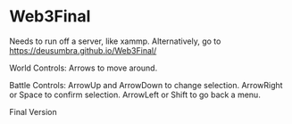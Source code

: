 # Web3Final
Needs to run off a server, like xammp.
Alternatively, go to https://deusumbra.github.io/Web3Final/

World Controls: Arrows to move around.

Battle Controls: ArrowUp and ArrowDown to change selection. ArrowRight or Space to confirm selection. ArrowLeft or Shift to go back a menu.

Final Version